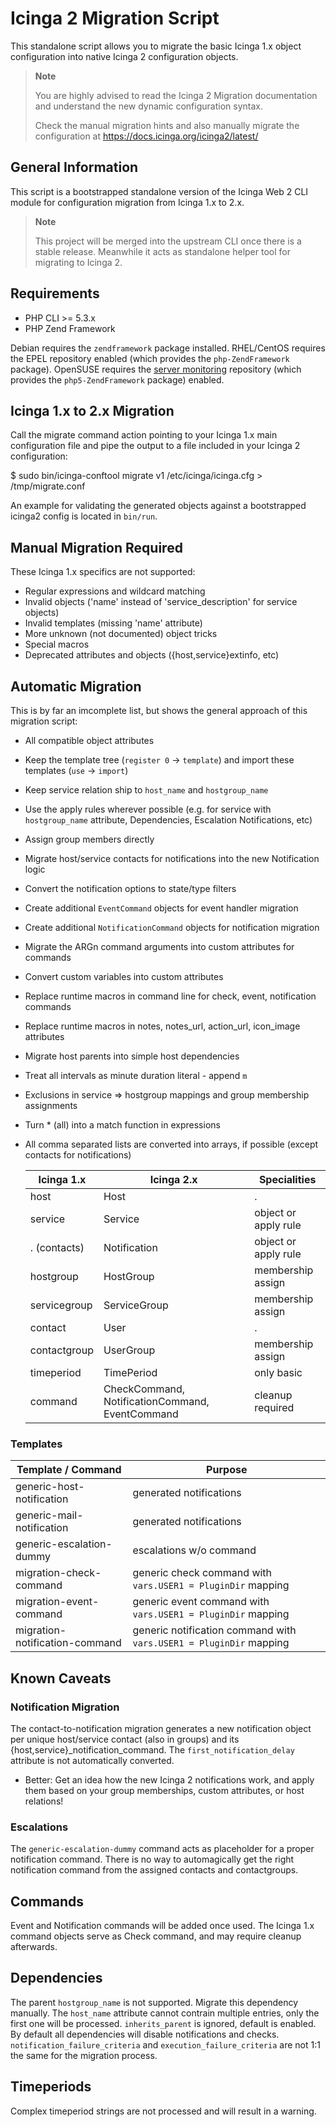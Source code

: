 # Icinga 2 Migration Script

This standalone script allows you to migrate the basic Icinga 1.x
object configuration into native Icinga 2 configuration objects.

> **Note**
>
> You are highly advised to read the Icinga 2 Migration documentation
> and understand the new dynamic configuration syntax.
>
> Check the manual migration hints and also manually migrate the
> configuration at https://docs.icinga.org/icinga2/latest/

## General Information

This script is a bootstrapped standalone version of the Icinga Web 2 CLI
module for configuration migration from Icinga 1.x to 2.x.

> **Note**
>
> This project will be merged into the upstream CLI once there is
> a stable release. Meanwhile it acts as standalone helper tool
> for migrating to Icinga 2.

## Requirements

* PHP CLI >= 5.3.x
* PHP Zend Framework

Debian requires the `zendframework` package installed.
RHEL/CentOS requires the EPEL repository enabled (which provides the `php-ZendFramework`
package). OpenSUSE requires the [server monitoring](https://build.opensuse.org/project/show/server:monitoring) repository (which provides the `php5-ZendFramework` package) enabled.

## Icinga 1.x to 2.x Migration

Call the migrate command action pointing to your Icinga 1.x main
configuration file and pipe the output to a file included in your
Icinga 2 configuration:

 $ sudo bin/icinga-conftool migrate v1 /etc/icinga/icinga.cfg > /tmp/migrate.conf

An example for validating the generated objects against a bootstrapped icinga2
config is located in `bin/run`.


## Manual Migration Required

These Icinga 1.x specifics are not supported:

* Regular expressions and wildcard matching
* Invalid objects ('name' instead of 'service\_description' for service objects)
* Invalid templates (missing 'name' attribute)
* More unknown (not documented) object tricks
* Special macros
* Deprecated attributes and objects ({host,service}extinfo, etc)


## Automatic Migration

This is by far an imcomplete list, but shows the general approach of
this migration script:

* All compatible object attributes
* Keep the template tree (`register 0` -> `template`) and import these templates (`use` -> `import`)
* Keep service relation ship to `host_name` and `hostgroup_name`
* Use the apply rules wherever possible (e.g. for service with `hostgroup_name` attribute, Dependencies, Escalation Notifications, etc)
* Assign group members directly
* Migrate host/service contacts for notifications into the new Notification logic
* Convert the notification options to state/type filters
* Create additional `EventCommand` objects for event handler migration
* Create additional `NotificationCommand` objects for notification migration
* Migrate the ARGn command arguments into custom attributes for commands
* Convert custom variables into custom attributes
* Replace runtime macros in command line for check, event, notification commands
* Replace runtime macros in notes, notes\_url, action\_url, icon\_image attributes
* Migrate host parents into simple host dependencies
* Treat all intervals as minute duration literal - append `m`
* Exclusions in service => hostgroup mappings and group membership assignments
* Turn * (all) into a match function in expressions
* All comma separated lists are converted into arrays, if possible (except contacts for notifications)

  Icinga 1.x 	| Icinga 2.x						| Specialities
  --------------|-------------------------------------------------------|---------------
  host		| Host							| .
  service	| Service						| object or apply rule
  . (contacts)  | Notification						| object or apply rule
  hostgroup     | HostGroup						| membership assign
  servicegroup  | ServiceGroup						| membership assign
  contact	| User							| .
  contactgroup  | UserGroup						| membership assign
  timeperiod    | TimePeriod						| only basic
  command       | CheckCommand, NotificationCommand, EventCommand	| cleanup required

### Templates

  Template / Command		| Purpose
  ------------------------------|------------------------------
  generic-host-notification	| generated notifications
  generic-mail-notification	| generated notifications
  generic-escalation-dummy	| escalations w/o command
  migration-check-command	| generic check command with `vars.USER1 = PluginDir` mapping
  migration-event-command	| generic event command with `vars.USER1 = PluginDir` mapping
  migration-notification-command | generic notification command with `vars.USER1 = PluginDir` mapping


## Known Caveats

### Notification Migration

The contact-to-notification migration generates a new notification object
per unique host/service contact (also in groups) and its
{host,service}_notification_command.
The `first_notification_delay` attribute is not automatically converted.

* Better: Get an idea how the new Icinga 2 notifications work, and
apply them based on your group memberships, custom attributes, or host
relations!

### Escalations

The `generic-escalation-dummy` command acts as placeholder for a proper
notification command. There is no way to automagically get the right
notification command from the assigned contacts and contactgroups.

## Commands

Event and Notification commands will be added once used. The Icinga 1.x
command objects serve as Check command, and may require cleanup afterwards.

## Dependencies

The parent `hostgroup_name` is not supported. Migrate this dependency
manually. The `host_name` attribute cannot contrain multiple entries, only
the first one will be processed. `inherits_parent` is ignored, default
is enabled.
By default all dependencies will disable notifications and checks.
`notification_failure_criteria` and `execution_failure_criteria` are not
1:1 the same for the migration process.

## Timeperiods

Complex timeperiod strings are not processed and will result in a warning.
